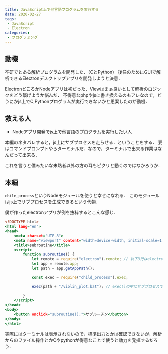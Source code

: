 ```yaml
---
title: JavaScript上で他言語プログラムを実行する
date: 2020-02-27
tags:
 - JavaScript
 - Electron
categories:
 - プログラミング
---
```


## 動機
卒研でとある解析プログラムを開発した．（CとPython）
後任のためにGUIで解析できるElectronデスクトップアプリを開発しようと決意．

ElectronどころかNodeアプリは初だった．Viewはまぁ良いとして解析のロジックをどう繋げようか悩んだ．
不得意なphpやjsに書き換えるのもアレなので，どうにかjs上でC,Pythonプログラムが実行できないかと思案したのが動機．

## 救える人
- Nodeアプリ開発でjs上で他言語のプログラムを実行したい人

本編のネタバレすると，js上にサブプロセスを走らせる．ということをする．
要はコマンドプロンプトやらターミナルだ．なので，ターミナルで出来る作業はなんだって出来る．

これを言うと僕みたいな未熟者以外の方の耳もピクリと動くのではなかろうか．


## 本編
`chile_process`というNodeモジュールを使うと幸せになれる．
このモジュールはjs上でサブプロセスを生成できるという代物．

僕が作ったelectronアプリが例を抜粋するとこんな感じ．

```index.html
<!DOCTYPE html>
<html lang="en">
<head>
    <meta charset="UTF-8">
    <meta name="viewport" content="width=device-width, initial-scale=1.0">
    <title>subroutine</title>
    <script>
        function subroutine() {
		    let remote = require("electron").remote; // 以下3行はelectronアプリのpathを入手する例
            let app = remote.app;
            let path = app.getAppPath();

            const exec = require("child_process").exec;

            exec(path + "/violin_plot.bat"); // exec()の中にサブプロセスで実行したいコマンドをいれる．
    
	    }
    </script>
</head>
<body>
    <button onclick="subroutine();">サブルーチン</button>
</body>
</html>
```

実際にはターミナルは表示されないので，標準出力とかは確認できないが，解析からのファイル操作とかCやpythonが得意なことで使うと効力を発揮するだろう．
